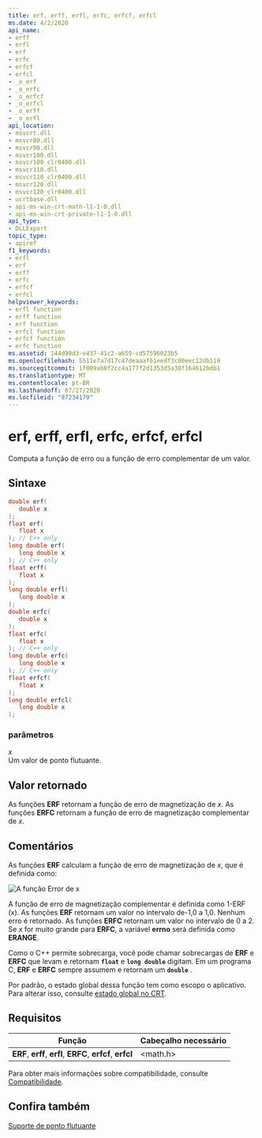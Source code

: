 ```yaml
---
title: erf, erff, erfl, erfc, erfcf, erfcl
ms.date: 4/2/2020
api_name:
- erff
- erfl
- erf
- erfc
- erfcf
- erfcl
- _o_erf
- _o_erfc
- _o_erfcf
- _o_erfcl
- _o_erff
- _o_erfl
api_location:
- msvcrt.dll
- msvcr80.dll
- msvcr90.dll
- msvcr100.dll
- msvcr100_clr0400.dll
- msvcr110.dll
- msvcr110_clr0400.dll
- msvcr120.dll
- msvcr120_clr0400.dll
- ucrtbase.dll
- api-ms-win-crt-math-l1-1-0.dll
- api-ms-win-crt-private-l1-1-0.dll
api_type:
- DLLExport
topic_type:
- apiref
f1_keywords:
- erfl
- erf
- erff
- erfc
- erfcf
- erfcl
helpviewer_keywords:
- erfl function
- erff function
- erf function
- erfcl function
- erfcf function
- erfc function
ms.assetid: 144d90d3-e437-41c2-a659-cd57596023b5
ms.openlocfilehash: 5511e7a7d17c47deaaaf61eedf3c00eec12db119
ms.sourcegitcommit: 1f009ab0f2cc4a177f2d1353d5a38f164612bdb1
ms.translationtype: MT
ms.contentlocale: pt-BR
ms.lasthandoff: 07/27/2020
ms.locfileid: "87234179"
---
```

# <a name="erf-erff-erfl-erfc-erfcf-erfcl"></a>erf, erff, erfl, erfc, erfcf, erfcl

Computa a função de erro ou a função de erro complementar de um valor.

## <a name="syntax"></a>Sintaxe

```C
double erf(
   double x
);
float erf(
   float x
); // C++ only
long double erf(
   long double x
); // C++ only
float erff(
   float x
);
long double erfl(
   long double x
);
double erfc(
   double x
);
float erfc(
   float x
); // C++ only
long double erfc(
   long double x
); // C++ only
float erfcf(
   float x
);
long double erfcl(
   long double x
);
```

### <a name="parameters"></a>parâmetros

*x*<br/>
Um valor de ponto flutuante.

## <a name="return-value"></a>Valor retornado

As funções **ERF** retornam a função de erro de magnetização de *x*. As funções **ERFC** retornam a função de erro de magnetização complementar de *x*.

## <a name="remarks"></a>Comentários

As funções **ERF** calculam a função de erro de magnetização de *x*, que é definida como:

![A função Error de x](media/crt_erf_formula.PNG "A função Error de x")

A função de erro de magnetização complementar é definida como 1-ERF (x). As funções **ERF** retornam um valor no intervalo de-1,0 a 1,0. Nenhum erro é retornado. As funções **ERFC** retornam um valor no intervalo de 0 a 2. Se *x* for muito grande para **ERFC**, a variável **errno** será definida como **ERANGE**.

Como o C++ permite sobrecarga, você pode chamar sobrecargas de **ERF** e **ERFC** que levam e retornam **`float`** e **`long double`** digitam. Em um programa C, **ERF** e **ERFC** sempre assumem e retornam um **`double`** .

Por padrão, o estado global dessa função tem como escopo o aplicativo. Para alterar isso, consulte [estado global no CRT](../global-state.md).

## <a name="requirements"></a>Requisitos

|Função|Cabeçalho necessário|
|--------------|---------------------|
|**ERF**, **erff**, **erfl**, **ERFC**, **erfcf**, **erfcl**|\<math.h>|

Para obter mais informações sobre compatibilidade, consulte [Compatibilidade](../../c-runtime-library/compatibility.md).

## <a name="see-also"></a>Confira também

[Suporte de ponto flutuante](../../c-runtime-library/floating-point-support.md)<br/>
